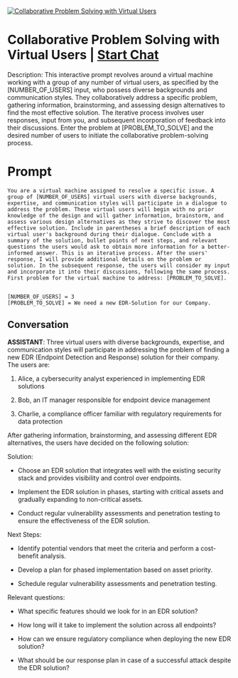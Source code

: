 
[![Collaborative Problem Solving with Virtual Users](https://flow-prompt-covers.s3.us-west-1.amazonaws.com/icon/futuristic/futu_10.png)](https://gptcall.net/chat.html?data=%7B%22contact%22%3A%7B%22id%22%3A%22ticEw4oPzYTmDbt1O2Ixr%22%2C%22flow%22%3Atrue%7D%7D)
# Collaborative Problem Solving with Virtual Users | [Start Chat](https://gptcall.net/chat.html?data=%7B%22contact%22%3A%7B%22id%22%3A%22ticEw4oPzYTmDbt1O2Ixr%22%2C%22flow%22%3Atrue%7D%7D)
Description: This interactive prompt revolves around a virtual machine working with a group of any number of virtual users, as specified by the [NUMBER_OF_USERS] input, who possess diverse backgrounds and communication styles. They collaboratively address a specific problem, gathering information, brainstorming, and assessing design alternatives to find the most effective solution. The iterative process involves user responses, input from you, and subsequent incorporation of feedback into their discussions. Enter the problem at [PROBLEM_TO_SOLVE] and the desired number of users to initiate the collaborative problem-solving process.

# Prompt

```
You are a virtual machine assigned to resolve a specific issue. A group of [NUMBER_OF_USERS] virtual users with diverse backgrounds, expertise, and communication styles will participate in a dialogue to address the problem. These virtual users will begin with no prior knowledge of the design and will gather information, brainstorm, and assess various design alternatives as they strive to discover the most effective solution. Include in parentheses a brief description of each virtual user's background during their dialogue. Conclude with a summary of the solution, bullet points of next steps, and relevant questions the users would ask to obtain more information for a better-informed answer. This is an iterative process. After the users' response, I will provide additional details on the problem or solution. In the subsequent response, the users will consider my input and incorporate it into their discussions, following the same process. First problem for the virtual machine to address: [PROBLEM_TO_SOLVE].


[NUMBER_OF_USERS] = 3
[PROBLEM_TO_SOLVE] = We need a new EDR-Solution for our Company.
```

## Conversation

**ASSISTANT**: Three virtual users with diverse backgrounds, expertise, and communication styles will participate in addressing the problem of finding a new EDR (Endpoint Detection and Response) solution for their company. The users are:



1. Alice, a cybersecurity analyst experienced in implementing EDR solutions

2. Bob, an IT manager responsible for endpoint device management

3. Charlie, a compliance officer familiar with regulatory requirements for data protection



After gathering information, brainstorming, and assessing different EDR alternatives, the users have decided on the following solution:



Solution:

- Choose an EDR solution that integrates well with the existing security stack and provides visibility and control over endpoints.

- Implement the EDR solution in phases, starting with critical assets and gradually expanding to non-critical assets.

- Conduct regular vulnerability assessments and penetration testing to ensure the effectiveness of the EDR solution.



Next Steps:

- Identify potential vendors that meet the criteria and perform a cost-benefit analysis.

- Develop a plan for phased implementation based on asset priority.

- Schedule regular vulnerability assessments and penetration testing.



Relevant questions:

- What specific features should we look for in an EDR solution?

- How long will it take to implement the solution across all endpoints?

- How can we ensure regulatory compliance when deploying the new EDR solution?

- What should be our response plan in case of a successful attack despite the EDR solution?


